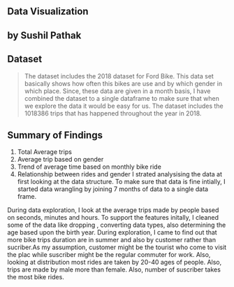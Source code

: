 ## Data Visualization
## by Sushil Pathak


## Dataset

> The dataset includes the 2018 dataset for Ford Bike. This data set basically shows how often this bikes are use and by which gender in which place. Since, these data are given in a month basis, I have combined the dataset to a single dataframe to make sure that when we explore the data it would be easy for us. The dataset includes the  1018386 trips that has happened throughout the year in 2018.

## Summary of Findings

1. Total Average trips 
2. Average trip based on gender 
3. Trend of average time based on monthly bike ride
4. Relationship between rides and gender
I strated analysising the data at first looking at the data structure. To make sure that data is fine intially, I started data wrangling by joining 7 months of data to a single data frame. 

During data exploration, I look at the average trips made by people based on seconds, minutes and hours. To support the features initally, I cleaned some of the data like dropping , converting data types, also determining the age based upon the birth year. During exploration, I came to find out that more bike trips duration are in summer and also by customer rather than sucriber.As my assumption, customer might be the tourist who come to visit the plac while suscriber might be the regular commuter for work. Also, looking at distribution most rides are taken by 20-40 ages of people. Also, trips are made by male more than female. Also, number of suscriber takes the most bike rides. 

